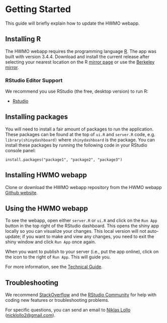 # Getting Started

This guide will briefly explain how to update the HWMO webapp.

## Installing R

The HWMO webapp requires the programming
language [R](https://www.r-project.org). The app was built with version 3.4.4. Download and install the current release after selecting your nearest location on the R [mirror page](https://cran.r-project.org/mirrors.html) or use the [Berkeley mirror](https://cran.cnr.berkeley.edu/).

### RStudio Editor Support

We recommend you use RStudio (the free, desktop version) to run R:

- [Rstudio](https://www.rstudio.com/products/rstudio/download/)

## Installing packages

You will need to install a fair amount of packages to run the application. These packages can be found at the top of `ui.R` and `server.R` code, e.g. `library(shinydashboard)` where `shinydashboard` is the package. You can install these packages by running the following code in your RStudio console panel:

```
install.packages("package1", "package2", "package3")
```

## Installing HWMO webapp

Clone or download the HWMO webapp repository from the HWMO webapp [Github website](https://github.com/niklaslollo/HWMO_webapp).

## Using the HWMO webapp

To see the webapp, open either `server.R` or `ui.R` and click on the `Run App` button in the top right of the RStudio dashboard. This opens the shiny app locally so you can visualize your changes. This local version will not auto-update; if you want to make and view any changes, you need to exit the shiny window and click `Run App` once again.  

When you want to publish to your server (i.e., put the app online), click on the icon to the right of `Run App`. This will guide you.

For more information, see the [Technical Guide](technicaluserguide.md).

## Troubleshooting

We recommend [StackOverflow](stackoverflow.com) and the [RStudio Community](https://community.rstudio.com/) for help with coding new features or troubleshooting problems.

For specific questions, you can send an email to [Niklas Lollo](https://www.niklaslollo.github.io/) (<nicklollo2@gmail.com>).

